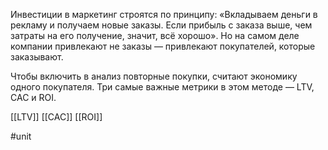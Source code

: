 Инвестиции в маркетинг строятся по принципу: «Вкладываем деньги в рекламу и получаем новые заказы. Если прибыль с заказа выше, чем затраты на его получение, значит, всё хорошо». Но на самом деле компании привлекают не заказы — привлекают покупателей, которые заказывают.

Чтобы включить в анализ повторные покупки, считают экономику одного покупателя. Три самые важные метрики в этом методе — LTV, CAC и ROI.

[[LTV]]
[[CAC]]
[[ROI]]

#unit
